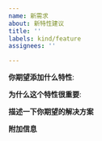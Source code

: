 ```yaml
---
name: 新需求
about: 新特性建议
title: ''
labels: kind/feature
assignees: ''

---
```


<!-- Please only use this template for submitting feature requests -->

**你期望添加什么特性**:

**为什么这个特性很重要**:

**描述一下你期望的解决方案**

**附加信息**
